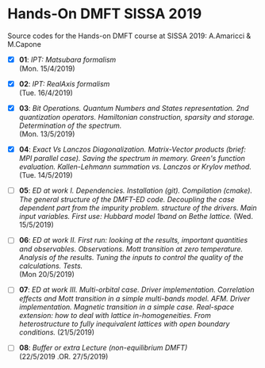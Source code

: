 # Hands-On DMFT SISSA 2019

Source codes for the Hands-on DMFT course at SISSA 2019: A.Amaricci & M.Capone

- [X] **01**: *IPT: Matsubara formalism*  
(Mon. 15/4/2019)

- [X] **02**: *IPT: RealAxis formalism*  
(Tue. 16/4/2019)

- [X] **03**: *Bit Operations. Quantum Numbers and States representation. 2nd quantization operators. Hamiltonian construction, sparsity and storage. Determination of the spectrum.*  
(Mon. 13/5/2019)

- [X] **04**: *Exact Vs Lanczos Diagonalization. Matrix-Vector products (brief:  MPI parallel case). Saving the spectrum in memory. Green's function evaluation. Kallen-Lehmann summation vs. Lanczos or Krylov method.*   
(Tue. 14/5/2019)

- [ ] **05**: *ED at work I.
Dependencies. Installation (git). Compilation (cmake).
The general structure of the DMFT-ED code. Decoupling the case dependent part from the impurity problem. structure of the drivers.
Main input variables.
First use: Hubbard model 1band on Bethe lattice.* 
(Wed. 15/5/2019)

- [ ] **06**: *ED at work II.
First run: looking at the results, important quantities and observables. Observations. Mott transition at zero temperature. Analysis of the results. Tuning the inputs to control the quality of the calculations. Tests.*  
(Mon 20/5/2019)

- [ ] **07**: *ED at work III.
Multi-orbital case. Driver implementation. Correlation effects and Mott transition in a simple multi-bands model. AFM. Driver implementation. Magnetic transition in a simple case. Real-space extension: how to deal with lattice in-homogeneities. From heterostructure to fully inequivalent lattices with open boundary
conditions.* 
(21/5/2019)

- [ ] **08**: *Buffer or extra Lecture (non-equilibrium DMFT)*   
(22/5/2019 .OR. 27/5/2019)

